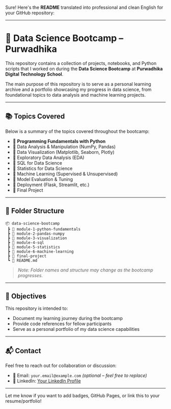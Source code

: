 Sure! Here's the **README** translated into professional and clean English for your GitHub repository:

---

# 🧠 Data Science Bootcamp – Purwadhika

This repository contains a collection of projects, notebooks, and Python scripts that I worked on during the **Data Science Bootcamp** at **Purwadhika Digital Technology School**.

The main purpose of this repository is to serve as a personal learning archive and a portfolio showcasing my progress in data science, from foundational topics to data analysis and machine learning projects.

---

## 📚 Topics Covered

Below is a summary of the topics covered throughout the bootcamp:

* 📌 **Programming Fundamentals with Python**
* 📌 Data Analysis & Manipulation (NumPy, Pandas)
* 📌 Data Visualization (Matplotlib, Seaborn, Plotly)
* 📌 Exploratory Data Analysis (EDA)
* 📌 SQL for Data Science
* 📌 Statistics for Data Science
* 📌 Machine Learning (Supervised & Unsupervised)
* 📌 Model Evaluation & Tuning
* 📌 Deployment (Flask, Streamlit, etc.)
* 📌 Final Project

---

## 📁 Folder Structure

```
📦 data-science-bootcamp
 ┣ 📂 module-1-python-fundamentals
 ┣ 📂 module-2-pandas-numpy
 ┣ 📂 module-3-visualization
 ┣ 📂 module-4-sql
 ┣ 📂 module-5-statistics
 ┣ 📂 module-6-machine-learning
 ┣ 📂 final-project
 ┗ 📜 README.md
```

> *Note: Folder names and structure may change as the bootcamp progresses.*

---

## 🎯 Objectives

This repository is intended to:

* Document my learning journey during the bootcamp
* Provide code references for fellow participants
* Serve as a personal portfolio of my data science capabilities

---

## 📬 Contact

Feel free to reach out for collaboration or discussion:

* 📧 Email: `your.email@example.com` *(optional – feel free to replace)*
* 💼 LinkedIn: [Your LinkedIn Profile](https://linkedin.com/in/yourusername)

---

Let me know if you want to add badges, GitHub Pages, or link this to your resume/portfolio!
